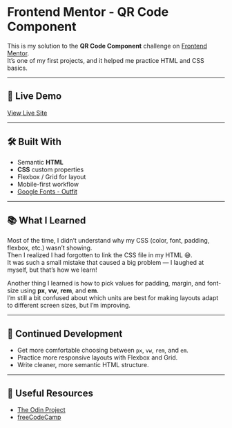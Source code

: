 # Frontend Mentor - QR Code Component

This is my solution to the **QR Code Component** challenge on [Frontend Mentor](https://www.frontendmentor.io).  
It’s one of my first projects, and it helped me practice HTML and CSS basics.

---

## 🔗 Live Demo

[View Live Site](https://nullsplice.github.io/qr-code-component/)

---

## 🛠️ Built With

- Semantic **HTML**
- **CSS** custom properties
- Flexbox / Grid for layout
- Mobile-first workflow
- [Google Fonts - Outfit](https://fonts.google.com/specimen/Outfit)

---

## 📚 What I Learned

Most of the time, I didn’t understand why my CSS (color, font, padding, flexbox, etc.) wasn’t showing.  
Then I realized I had forgotten to link the CSS file in my HTML 😅.  
It was such a small mistake that caused a big problem — I laughed at myself, but that’s how we learn!

Another thing I learned is how to pick values for padding, margin, and font-size using **px**, **vw**, **rem**, and **em**.  
I’m still a bit confused about which units are best for making layouts adapt to different screen sizes, but I’m improving.

---

## 🔮 Continued Development

- Get more comfortable choosing between `px`, `vw`, `rem`, and `em`.  
- Practice more responsive layouts with Flexbox and Grid.  
- Write cleaner, more semantic HTML structure.

---

## 🔗 Useful Resources

- [The Odin Project](https://www.theodinproject.com/)  
- [freeCodeCamp](https://www.freecodecamp.org/)  